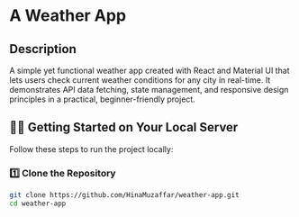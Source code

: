 # A Weather App

## Description
A simple yet functional weather app created with React and Material UI that lets users check current weather conditions for any city in real-time. It demonstrates API data fetching, state management, and responsive design principles in a practical, beginner-friendly project.
## 🧑‍💻 Getting Started on Your Local Server

Follow these steps to run the project locally:

### 1️⃣ Clone the Repository

```bash
git clone https://github.com/HinaMuzaffar/weather-app.git
cd weather-app
